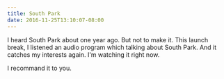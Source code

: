 ```yaml
---
title: South Park
date: 2016-11-25T13:10:07-08:00
---
```


I heard South Park about one year ago. But not to make it. This launch break, I listened an audio program which talking about South Park. And it catches my interests again. I'm watching it right now.

I recommand it to you.
